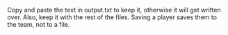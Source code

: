 Copy and paste the text in output.txt to keep it, otherwise it will get written over. Also, keep it with the rest of the files.
Saving a player saves them to the team, not to a file.
